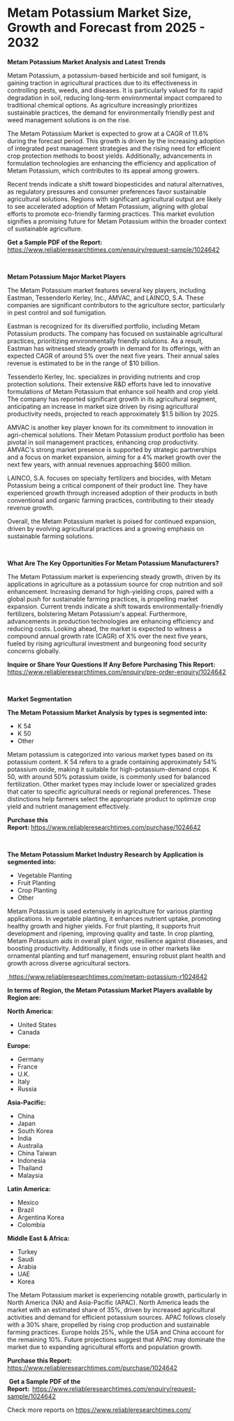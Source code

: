 <p><h1>Metam Potassium Market Size, Growth and Forecast from 2025 - 2032</h1></p><p><strong>Metam Potassium Market Analysis and Latest Trends</strong></p>
<p><p>Metam Potassium, a potassium-based herbicide and soil fumigant, is gaining traction in agricultural practices due to its effectiveness in controlling pests, weeds, and diseases. It is particularly valued for its rapid degradation in soil, reducing long-term environmental impact compared to traditional chemical options. As agriculture increasingly prioritizes sustainable practices, the demand for environmentally friendly pest and weed management solutions is on the rise.</p><p>The Metam Potassium Market is expected to grow at a CAGR of 11.6% during the forecast period. This growth is driven by the increasing adoption of integrated pest management strategies and the rising need for efficient crop protection methods to boost yields. Additionally, advancements in formulation technologies are enhancing the efficiency and application of Metam Potassium, which contributes to its appeal among growers.</p><p>Recent trends indicate a shift toward biopesticides and natural alternatives, as regulatory pressures and consumer preferences favor sustainable agricultural solutions. Regions with significant agricultural output are likely to see accelerated adoption of Metam Potassium, aligning with global efforts to promote eco-friendly farming practices. This market evolution signifies a promising future for Metam Potassium within the broader context of sustainable agriculture.</p></p>
<p><strong>Get a Sample PDF of the Report:&nbsp;</strong> <a href="https://www.reliableresearchtimes.com/enquiry/request-sample/1024642?utm_campaign=2934&utm_medium=2&utm_source=Github&utm_content=ia&utm_term=06032025&utm_id=metam-potassium">https://www.reliableresearchtimes.com/enquiry/request-sample/1024642</a></p>
<p>&nbsp;</p>
<p><strong>Metam Potassium Major Market Players</strong></p>
<p><p>The Metam Potassium market features several key players, including Eastman, Tessenderlo Kerley, Inc., AMVAC, and LAINCO, S.A. These companies are significant contributors to the agriculture sector, particularly in pest control and soil fumigation.</p><p>Eastman is recognized for its diversified portfolio, including Metam Potassium products. The company has focused on sustainable agricultural practices, prioritizing environmentally friendly solutions. As a result, Eastman has witnessed steady growth in demand for its offerings, with an expected CAGR of around 5% over the next five years. Their annual sales revenue is estimated to be in the range of $10 billion.</p><p>Tessenderlo Kerley, Inc. specializes in providing nutrients and crop protection solutions. Their extensive R&D efforts have led to innovative formulations of Metam Potassium that enhance soil health and crop yield. The company has reported significant growth in its agricultural segment, anticipating an increase in market size driven by rising agricultural productivity needs, projected to reach approximately $1.5 billion by 2025.</p><p>AMVAC is another key player known for its commitment to innovation in agri-chemical solutions. Their Metam Potassium product portfolio has been pivotal in soil management practices, enhancing crop productivity. AMVAC's strong market presence is supported by strategic partnerships and a focus on market expansion, aiming for a 4% market growth over the next few years, with annual revenues approaching $600 million.</p><p>LAINCO, S.A. focuses on specialty fertilizers and biocides, with Metam Potassium being a critical component of their product line. They have experienced growth through increased adoption of their products in both conventional and organic farming practices, contributing to their steady revenue growth.</p><p>Overall, the Metam Potassium market is poised for continued expansion, driven by evolving agricultural practices and a growing emphasis on sustainable farming solutions.</p></p>
<p>&nbsp;</p>
<p><strong>What Are The Key Opportunities For Metam Potassium Manufacturers?</strong></p>
<p><p>The Metam Potassium market is experiencing steady growth, driven by its applications in agriculture as a potassium source for crop nutrition and soil enhancement. Increasing demand for high-yielding crops, paired with a global push for sustainable farming practices, is propelling market expansion. Current trends indicate a shift towards environmentally-friendly fertilizers, bolstering Metam Potassium's appeal. Furthermore, advancements in production technologies are enhancing efficiency and reducing costs. Looking ahead, the market is expected to witness a compound annual growth rate (CAGR) of X% over the next five years, fueled by rising agricultural investment and burgeoning food security concerns globally.</p></p>
<p><strong>Inquire or Share Your Questions If Any Before Purchasing This Report:</strong> <a href="https://www.reliableresearchtimes.com/enquiry/pre-order-enquiry/1024642?utm_campaign=2934&utm_medium=2&utm_source=Github&utm_content=ia&utm_term=06032025&utm_id=metam-potassium">https://www.reliableresearchtimes.com/enquiry/pre-order-enquiry/1024642</a></p>
<p>&nbsp;</p>
<p><strong>Market Segmentation</strong></p>
<p><strong>The Metam Potassium Market Analysis by types is segmented into:</strong></p>
<p><ul><li>K 54</li><li>K 50</li><li>Other</li></ul></p>
<p><p>Metam potassium is categorized into various market types based on its potassium content. K 54 refers to a grade containing approximately 54% potassium oxide, making it suitable for high-potassium-demand crops. K 50, with around 50% potassium oxide, is commonly used for balanced fertilization. Other market types may include lower or specialized grades that cater to specific agricultural needs or regional preferences. These distinctions help farmers select the appropriate product to optimize crop yield and nutrient management effectively.</p></p>
<p><strong>Purchase this Report:&nbsp;</strong><a href="https://www.reliableresearchtimes.com/purchase/1024642?utm_campaign=2934&utm_medium=2&utm_source=Github&utm_content=ia&utm_term=06032025&utm_id=metam-potassium">https://www.reliableresearchtimes.com/purchase/1024642</a></p>
<p>&nbsp;</p>
<p><strong>The Metam Potassium Market Industry Research by Application is segmented into:</strong></p>
<p><ul><li>Vegetable Planting</li><li>Fruit Planting</li><li>Crop Planting</li><li>Other</li></ul></p>
<p><p>Metam Potassium is used extensively in agriculture for various planting applications. In vegetable planting, it enhances nutrient uptake, promoting healthy growth and higher yields. For fruit planting, it supports fruit development and ripening, improving quality and taste. In crop planting, Metam Potassium aids in overall plant vigor, resilience against diseases, and boosting productivity. Additionally, it finds use in other markets like ornamental planting and turf management, ensuring robust plant health and growth across diverse agricultural sectors.</p></p>
<p><a href="https://www.reliableresearchtimes.com/metam-potassium-r1024642?utm_campaign=2934&utm_medium=2&utm_source=Github&utm_content=ia&utm_term=06032025&utm_id=metam-potassium">&nbsp;https://www.reliableresearchtimes.com/metam-potassium-r1024642</a></p>
<p><strong>In terms of Region, the Metam Potassium Market Players available by Region are:</strong></p>
<p>
    <p> <strong> North America: </strong>
        <ul>
            <li>United States</li>
            <li>Canada</li>
        </ul>
        </p> 
    <p> <strong> Europe: </strong>
        <ul>
            <li>Germany</li>
            <li>France</li>
            <li>U.K.</li>
            <li>Italy</li>
            <li>Russia</li>
        </ul>
        </p> 
    <p> <strong> Asia-Pacific: </strong>
        <ul>
            <li>China</li>
            <li>Japan</li>
            <li>South Korea</li>
            <li>India</li>
            <li>Australia</li>
            <li>China Taiwan</li>
            <li>Indonesia</li>
            <li>Thailand</li>
            <li>Malaysia</li>
        </ul>
        </p> 
    <p> <strong> Latin America: </strong>
        <ul>
            <li>Mexico</li>
            <li>Brazil</li>
            <li>Argentina Korea</li>
            <li>Colombia</li>
        </ul>
        </p> 
    <p> <strong> Middle East & Africa: </strong>
        <ul>
            <li>Turkey</li>
            <li>Saudi</li>
            <li>Arabia</li>
            <li>UAE</li>
            <li>Korea</li>
        </ul>
    </p>
    </p>
<p><p>The Metam Potassium market is experiencing notable growth, particularly in North America (NA) and Asia-Pacific (APAC). North America leads the market with an estimated share of 35%, driven by increased agricultural activities and demand for efficient potassium sources. APAC follows closely with a 30% share, propelled by rising crop production and sustainable farming practices. Europe holds 25%, while the USA and China account for the remaining 10%. Future projections suggest that APAC may dominate the market due to expanding agricultural efforts and population growth.</p></p>
<p><strong>Purchase this Report: </strong><a href="https://www.reliableresearchtimes.com/purchase/1024642?utm_campaign=2934&utm_medium=2&utm_source=Github&utm_content=ia&utm_term=06032025&utm_id=metam-potassium">https://www.reliableresearchtimes.com/purchase/1024642</a></p>
<p>&nbsp;<strong>Get a Sample PDF of the Report:&nbsp;&nbsp;</strong><a href="https://www.reliableresearchtimes.com/enquiry/request-sample/1024642?utm_campaign=2934&utm_medium=2&utm_source=Github&utm_content=ia&utm_term=06032025&utm_id=metam-potassium">https://www.reliableresearchtimes.com/enquiry/request-sample/1024642</a></p>
<p><strong></strong></p>
<p>Check more reports on <a href="https://www.reliableresearchtimes.com/?utm_campaign=2934&utm_medium=2&utm_source=Github&utm_content=ia&utm_term=06032025&utm_id=metam-potassium">https://www.reliableresearchtimes.com/</a></p>